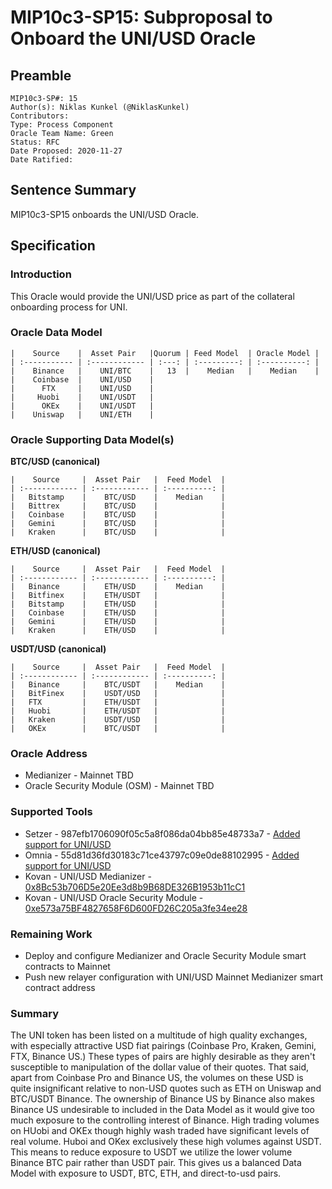 # MIP10c3-SP15: Subproposal to Onboard the UNI/USD Oracle

## Preamble
```
MIP10c3-SP#: 15
Author(s): Niklas Kunkel (@NiklasKunkel)
Contributors:
Type: Process Component
Oracle Team Name: Green
Status: RFC
Date Proposed: 2020-11-27
Date Ratified:
```

## Sentence Summary
MIP10c3-SP15 onboards the UNI/USD Oracle.

## Specification

### Introduction

This Oracle would provide the UNI/USD price as part of the collateral onboarding process for UNI.

### Oracle Data Model 

    |    Source    |  Asset Pair   |Quorum | Feed Model  | Oracle Model |
    | :----------- | :------------ | :---: | :---------: | :----------: |
    |    Binance   |    UNI/BTC    |   13  |    Median   |    Median    |
    |    Coinbase  |    UNI/USD    | 
    |      FTX     |    UNI/USD    |
    |     Huobi    |    UNI/USDT   |
    |      OKEx    |    UNI/USDT   |
    |    Uniswap   |    UNI/ETH    |


### Oracle Supporting Data Model(s)

 **BTC/USD (canonical)**

    |    Source     |  Asset Pair   |  Feed Model  |
    | :------------ | :------------ | :----------: | 
    |   Bitstamp    |    BTC/USD    |    Median    |
    |   Bittrex     |    BTC/USD    |              |
    |   Coinbase    |    BTC/USD    |              |
    |   Gemini      |    BTC/USD    |              |
    |   Kraken      |    BTC/USD    |              |


 **ETH/USD (canonical)**

    |    Source     |  Asset Pair   |  Feed Model  |
    | :------------ | :------------ | :----------: | 
    |   Binance     |    ETH/USD    |    Median    |
    |   Bitfinex    |    ETH/USDT   |              |
    |   Bitstamp    |    ETH/USD    |              |
    |   Coinbase    |    ETH/USD    |              |
    |   Gemini      |    ETH/USD    |              |
    |   Kraken      |    ETH/USD    |              |

**USDT/USD (canonical)**

    |    Source     |  Asset Pair   |  Feed Model  |
    | :------------ | :------------ | :----------: | 
    |   Binance     |    BTC/USDT   |    Median    |
    |   BitFinex    |    USDT/USD   |              |
    |   FTX         |    ETH/USDT   |              |
    |   Huobi       |    ETH/USDT   |              |
    |   Kraken      |    USDT/USD   |              |
    |   OKEx        |    BTC/USDT   |              |

### Oracle Address
- Medianizer - Mainnet TBD
- Oracle Security Module (OSM) - Mainnet TBD
    
### Supported Tools
- Setzer - 987efb1706090f05c5a8f086da04bb85e48733a7 - [Added support for UNI/USD](https://github.com/makerdao/setzer-mcd/commit/987efb1706090f05c5a8f086da04bb85e48733a7)
- Omnia - 55d81d36fd30183c71ce43797c09e0de88102995 - [Added support for UNI/USD](https://github.com/makerdao/oracles-v2/commit/55d81d36fd30183c71ce43797c09e0de88102995)
- Kovan - UNI/USD Medianizer - [0x8Bc53b706D5e20Ee3d8b9B68DE326B1953b11cC1](https://kovan.etherscan.io/address/0x8Bc53b706D5e20Ee3d8b9B68DE326B1953b11cC1)
- Kovan - UNI/USD Oracle Security Module - [0xe573a75BF4827658F6D600FD26C205a3fe34ee28](https://kovan.etherscan.io/address/0xe573a75BF4827658F6D600FD26C205a3fe34ee28)

### Remaining Work

- Deploy and configure Medianizer and Oracle Security Module smart contracts to Mainnet
- Push new relayer configuration with UNI/USD Mainnet Medianizer smart contract address

### Summary

The UNI token has been listed on a multitude of high quality exchanges, with especially attractive USD fiat pairings (Coinbase Pro, Kraken, Gemini, FTX, Binance US.) These types of pairs are highly desirable as they aren't susceptible to manipulation of the dollar value of their quotes. That said, apart from Coinbase Pro and Binance US, the volumes on these USD is quite insignificant relative to non-USD quotes such as ETH on Uniswap and BTC/USDT Binance.
The ownership of Binance US by Binance also makes Binance US undesirable to included in the Data Model as it would give too much exposure to the controlling interest of Binance. High trading volumes on HUobi and OKEx though highly wash traded have significant levels of real volume. Huboi and OKex exclusively these high volumes against USDT. This means to reduce exposure to USDT we utilize the lower volume Binance BTC pair rather than USDT pair. This gives us a balanced Data Model with exposure to USDT, BTC, ETH, and direct-to-usd pairs.